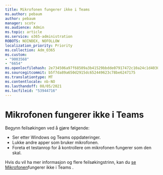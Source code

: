 ```yaml
---
title: Mikrofonen fungerer ikke i Teams
ms.author: pebaum
author: pebaum
manager: scotv
ms.audience: Admin
ms.topic: article
ms.service: o365-administration
ROBOTS: NOINDEX, NOFOLLOW
localization_priority: Priority
ms.collection: Adm_O365
ms.custom:
- "9003568"
- "6654"
ms.openlocfilehash: 2e734506a97f68509a3b41529bbdde07917472c10a24c1d40305fdad7feff41a
ms.sourcegitcommit: b5f7da89a650d2915dc652449623c78be6247175
ms.translationtype: MT
ms.contentlocale: nb-NO
ms.lasthandoff: 08/05/2021
ms.locfileid: "53944716"
---
```

# <a name="microphone-isnt-working-in-teams"></a>Mikrofonen fungerer ikke i Teams

Begynn feilsøkingen ved å gjøre følgende:

- Ser etter Windows og Teams oppdateringer.
- Lukke andre apper som bruker mikrofonen.
- Foreta et testanrop for å kontrollere om mikrofonen fungerer som den skal.

Hvis du vil ha mer informasjon og flere feilsøkingstrinn, kan du [se Mikrofonen](https://support.microsoft.com/office/666d1123-9dd0-4a31-ad2e-a758b204f33a)fungerer ikke i Teams .

